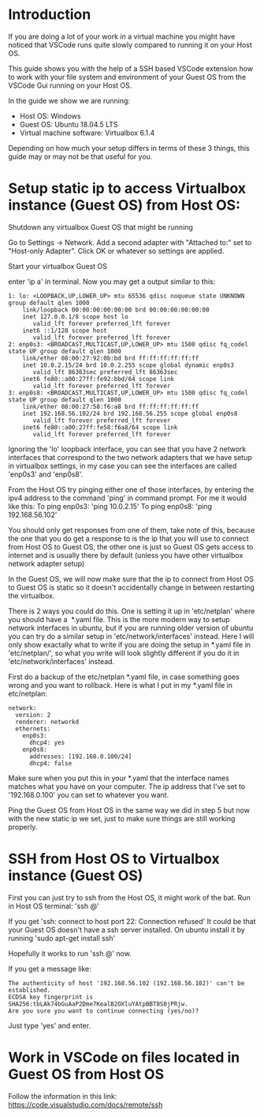 # Introduction

If you are doing a lot of your work in a virtual machine you might have noticed
that VSCode runs quite slowly compared to running it on your Host OS.

This guide shows you with the help of a SSH based VSCode extension
how to work with your file system and environment of your Guest OS
from the VSCode Gui running on your Host OS.

In the guide we show we are running:
* Host OS: Windows
* Guest OS: Ubuntu 18.04.5 LTS
* Virtual machine software: Virtualbox 6.1.4

Depending on how much your setup differs in terms of these 3 things, this
guide may or may not be that useful for you.

# Setup static ip to access Virtualbox instance (Guest OS) from Host OS:
Shutdown any virtualbox Guest OS that might be running


Go to Settings -> Network. Add a second adapter with "Attached to:" set to
"Host-only Adapter". Click OK or whatever so settings are applied.


Start your virtualbox Guest OS



enter 'ip a' in terminal. Now you may get a output similar to this:
```
1: lo: <LOOPBACK,UP,LOWER_UP> mtu 65536 qdisc noqueue state UNKNOWN group default qlen 1000
    link/loopback 00:00:00:00:00:00 brd 00:00:00:00:00:00
    inet 127.0.0.1/8 scope host lo
       valid_lft forever preferred_lft forever
    inet6 ::1/128 scope host 
       valid_lft forever preferred_lft forever
2: enp0s3: <BROADCAST,MULTICAST,UP,LOWER_UP> mtu 1500 qdisc fq_codel state UP group default qlen 1000
    link/ether 08:00:27:92:0b:bd brd ff:ff:ff:ff:ff:ff
    inet 10.0.2.15/24 brd 10.0.2.255 scope global dynamic enp0s3
       valid_lft 86363sec preferred_lft 86363sec
    inet6 fe80::a00:27ff:fe92:bbd/64 scope link 
       valid_lft forever preferred_lft forever
3: enp0s8: <BROADCAST,MULTICAST,UP,LOWER_UP> mtu 1500 qdisc fq_codel state UP group default qlen 1000
    link/ether 08:00:27:58:f6:a8 brd ff:ff:ff:ff:ff:ff
    inet 192.168.56.102/24 brd 192.168.56.255 scope global enp0s8
       valid_lft forever preferred_lft forever
    inet6 fe80::a00:27ff:fe58:f6a8/64 scope link 
       valid_lft forever preferred_lft forever
```
Ignoring the 'lo' loopback interface, you can see that you have 2 network interfaces that correspond
to the two network adapters that we have setup in virtualbox settings, in my case you can see the
interfaces are called 'enp0s3' and 'enp0s8'.



From the Host OS try pinging either one of those interfaces, by entering the ipv4 address to the command 'ping' in command prompt. For me it would like this:
To ping enp0s3: 'ping 10.0.2.15'
To ping enp0s8: 'ping 192.168.56.102'

You should only get responses from one of them, take note of this, because the one that you
do get a response to is the ip that you will use to connect from Host OS to Guest OS, the other
one is just so Guest OS gets access to internet and is usually there by default
(unless you have other virtualbox network adapter setup)



In the Guest OS, we will now make sure that the ip to connect from Host OS to Guest OS is static
so it doesn't accidentally change in between restarting the virtualbox.

There is 2 ways you could do this. One is setting it up in 'etc/netplan' where you should have a 
*.yaml file. This is the more modern way to setup network interfaces in ubuntu, but if you are running
older version of ubuntu you can try do a similar setup in 'etc/network/interfaces' instead.
Here I will only show exactally what to write if you are doing the setup in *.yaml file in 'etc/netplan/', so what you write will look slightly different if you do it in 'etc/network/interfaces' instead.

First do a backup of the etc/netplan *.yaml file, in case something goes wrong and you want to rollback. Here is what I put in my *.yaml file in etc/netplan:

```
network:
  version: 2
  renderer: networkd
  ethernets:
    enp0s3:   
      dhcp4: yes
    enp0s8:
      addresses: [192.168.0.100/24]
      dhcp4: false
```

Make sure when you put this in your *.yaml that the interface names matches what you have on your computer.
The ip address that I've set to '192.168.0.100' you can set to whatever you want.



Ping the Guest OS from Host OS in the same way we did in step 5 but now with the new static ip we set, just to make sure things are still working properly.
# SSH from Host OS to Virtualbox instance (Guest OS)

First you can just try to ssh from the Host OS, it might work of the bat.
Run in Host OS terminal: 'ssh <user>@<guest os ip>'

If you get 'ssh: connect to host <guest os ip> port 22: Connection refused'
It could be that your Guest OS doesn't have a ssh server installed.
On ubuntu install it by running 'sudo apt-get install ssh'

Hopefully it works to run 'ssh <user>@<guest os ip>' now.

If you get a message like:
```
The authenticity of host '192.168.56.102 (192.168.56.102)' can't be established.
ECDSA key fingerprint is SHA256:tbLAk74bGuAaP2Dme7KealB2OXluYAtpBBT8S0jPRjw.
Are you sure you want to continue connecting (yes/no)?
```
Just type 'yes' and enter.

# Work in VSCode on files located in Guest OS from Host OS

Follow the information in this link:
https://code.visualstudio.com/docs/remote/ssh